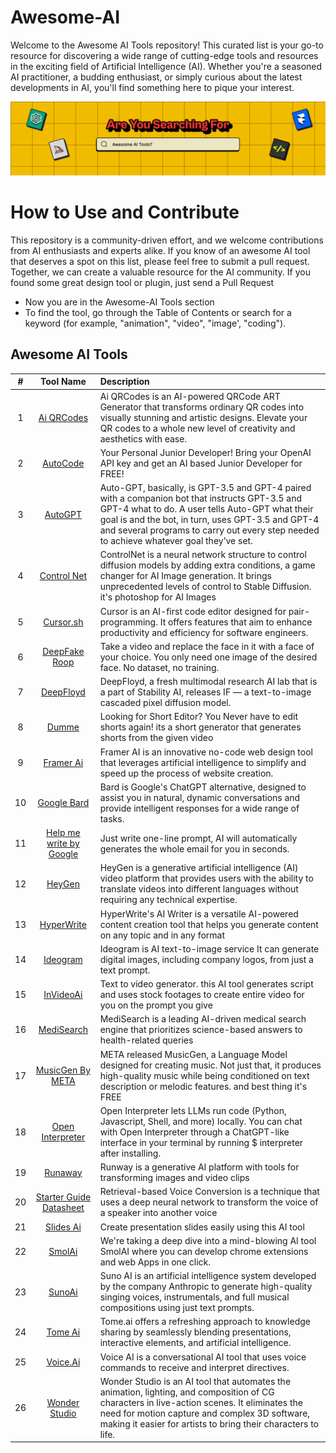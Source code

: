 # Awesome-AI
Welcome to the Awesome AI Tools repository! This curated list is your go-to resource for discovering a wide range of cutting-edge tools and resources in the exciting field of Artificial Intelligence (AI). Whether you're a seasoned AI practitioner, a budding enthusiast, or simply curious about the latest developments in AI, you'll find something here to pique your interest.

![Alt text](https://github.com/appnzee/Awesome-AI/blob/main/Media/header.png?raw=true)

# How to Use and Contribute

This repository is a community-driven effort, and we welcome contributions from AI enthusiasts and experts alike. If you know of an awesome AI tool that deserves a spot on this list, please feel free to submit a pull request. Together, we can create a valuable resource for the AI community. If you found some great design tool or plugin, just send a Pull Request

- Now you are in the Awesome-AI Tools section
- To find the tool, go through the Table of Contents or search for a keyword (for example, "animation", "video", "image', "coding").

## Awesome AI Tools
| # | Tool Name  |  Description  |
|:------:|:----------:|:-------------|
| 1 |  [Ai QRCodes](https://huggingface.co/spaces/huggingface-projects/QR-code-AI-art-generator)  |  Ai QRCodes is an AI-powered QRCode ART Generator that transforms ordinary QR codes into visually stunning and artistic designs. Elevate your QR codes to a whole new level of creativity and aesthetics with ease. |
| 2 | [AutoCode](https://app.autocodepro.com/signin)     |  Your Personal Junior Developer! Bring your OpenAI API key and get an AI based Junior Developer for FREE!  
| 3 | [AutoGPT](https://news.agpt.co/)     |  Auto-GPT, basically, is GPT-3.5 and GPT-4 paired with a companion bot that instructs GPT-3.5 and GPT-4 what to do. A user tells Auto-GPT what their goal is and the bot, in turn, uses GPT-3.5 and GPT-4 and several programs to carry out every step needed to achieve whatever goal they’ve set. |
| 4 | [Control Net](https://stablediffusionweb.com/ControlNet#demo)  |  ControlNet is a neural network structure to control diffusion models by adding extra conditions, a game changer for AI Image generation. It brings unprecedented levels of control to Stable Diffusion. it's photoshop for AI Images  |
| 5 | [Cursor.sh](https://www.cursor.sh/)    |  Cursor is an AI-first code editor designed for pair-programming. It offers features that aim to enhance productivity and efficiency for software engineers.  |
| 6 | [DeepFake Roop](https://github.com/s0md3v/roop)   | Take a video and replace the face in it with a face of your choice. You only need one image of the desired face. No dataset, no training.  |
| 7 | [DeepFloyd](https://www.deepfloyd.ai/)   |  DeepFloyd, a fresh multimodal research AI lab that is a part of Stability AI, releases IF — a text-to-image cascaded pixel diffusion model.  |
| 8 | [Dumme](https://dumme.com/)    |  Looking for Short Editor? You Never have to edit shorts again! its a short generator that generates shorts from the given video  |
| 9 | [Framer Ai](https://www.framer.com/ai)  | Framer AI is an innovative no-code web design tool that leverages artificial intelligence to simplify and speed up the process of website creation.  |
| 10 | [Google Bard](https://bard.google.com/chat)  | Bard is Google's ChatGPT alternative, designed to assist you in natural, dynamic conversations and provide intelligent responses for a wide range of tasks. |
| 11 | [Help me write by Google](https://chrome.google.com/webstore/detail/help-me-write/fflhlefcdbiidoncgmndlpkmbdiipilf)  | Just write one-line prompt, AI will automatically generates the whole email for you in seconds. |
| 12 | [HeyGen](https://app.heygen.com/guest/home)  | HeyGen is a generative artificial intelligence (AI) video platform that provides users with the ability to translate videos into different languages without requiring any technical expertise.  |
| 13 | [HyperWrite](https://www.hyperwriteai.com/)   |  HyperWrite's AI Writer is a versatile AI-powered content creation tool that helps you generate content on any topic and in any format  | 
| 14 | [Ideogram](https://ideogram.ai/)       |  Ideogram is AI text-to-image service It can generate digital images, including company logos, from just a text prompt.  |
| 15 | [InVideoAi](https://invideo.io/?utm_source=google&utm_medium=cpc&utm_campaign=Global_Search_Brand_Exact_EN&adset_name=InVideo&keyword=invideo&network=g&device=c&utm_term=invideo&utm_content=InVideo&matchtype=e&placement=g&campaign_id=18035330774&adset_id=140632017272&ad_id=616240030681&gad=1&gclid=CjwKCAjwjaWoBhAmEiwAXz8DBcdrqI5ngLa1FM9NpPwIepgzqi0Ift9mY6v2boLGq0oK_oQKRNcHtxoCklIQAvD_BwE)    |  Text to video generator. this AI tool generates script and uses stock footages to create entire video for you on the prompt you give   
| 16 | [MediSearch](https://medisearch.io/)   | MediSearch is a leading AI-driven medical search engine that prioritizes science-based answers to health-related queries   |
| 17 | [MusicGen By META](https://huggingface.co/spaces/facebook/MusicGen)   | META released MusicGen, a Language Model designed for creating music. Not just that, it produces high-quality music while being conditioned on text description or melodic features. and best thing it's FREE  | 
| 18 | [Open Interpreter](https://openinterpreter.com/)   | Open Interpreter lets LLMs run code (Python, Javascript, Shell, and more) locally. You can chat with Open Interpreter through a ChatGPT-like interface in your terminal by running $ interpreter after installing.   |
| 19 | [Runaway](https://runwayml.com/)   | Runway is a generative AI platform with tools for transforming images and video clips  | 
| 20 | [Starter Guide](https://docs.google.com/document/d/13_l1bd1Osgz7qlAZn-zhklCbHpVRk6bYOuAuB78qmsE/edit#heading=h.qjrl2d41vtmt) [Datasheet](https://docs.google.com/spreadsheets/d/1tAUaQrEHYgRsm1Lvrnj14HFHDwJWl0Bd9x0QePewNco/edit#gid=0)  |   Retrieval-based Voice Conversion is a technique that uses a deep neural network to transform the voice of a speaker into another voice  | 
| 21 | [Slides Ai](https://slidesai.io/)  |  Create presentation slides easily using this AI tool  |
| 22 | [SmolAi](https://socket.dev/npm/package/smolai)  |  We're taking a deep dive into a mind-blowing AI tool SmolAI where you can develop chrome extensions and web Apps in one click.  | 
| 23 | [SunoAi](https://www.suno.ai/)    | Suno AI is an artificial intelligence system developed by the company Anthropic to generate high-quality singing voices, instrumentals, and full musical compositions using just text prompts. | 
| 24 | [Tome Ai](https://tome.app/)     |  Tome.ai offers a refreshing approach to knowledge sharing by seamlessly blending presentations, interactive elements, and artificial intelligence.  | 
| 25 | [Voice.Ai](https://voice.ai/ )    |  Voice AI is a conversational AI tool that uses voice commands to receive and interpret directives.    |
| 26 | [Wonder Studio](https://wonderdynamics.com/)   | Wonder Studio is an AI tool that automates the animation, lighting, and composition of CG characters in live-action scenes. It eliminates the need for motion capture and complex 3D software, making it easier for artists to bring their characters to life.  |
